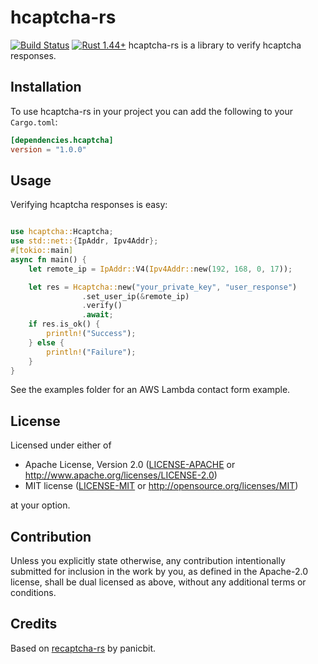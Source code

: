 # hcaptcha-rs

[![Build Status](https://travis-ci.org/jerusdp/recaptcha-rs.svg?branch=main)](https://travis-ci.org/jerusdp/hcaptcha-rs)
[![Rust 1.44+](https://img.shields.io/badge/rust-1.44+-orange.svg)](https://www.rust-lang.org)
hcaptcha-rs is a library to verify hcaptcha responses.

## Installation

To use hcaptcha-rs in your project you can add the following to your `Cargo.toml`:

```toml
[dependencies.hcaptcha]
version = "1.0.0"
```

## Usage

Verifying hcaptcha responses is easy:

```rust

use hcaptcha::Hcaptcha;
use std::net::{IpAddr, Ipv4Addr};
#[tokio::main]
async fn main() {
    let remote_ip = IpAddr::V4(Ipv4Addr::new(192, 168, 0, 17));

    let res = Hcaptcha::new("your_private_key", "user_response")
                .set_user_ip(&remote_ip)
                .verify()
                .await;
    if res.is_ok() {
        println!("Success");
    } else {
        println!("Failure");
    }
}

```

See the examples folder for an AWS Lambda contact form example.

## License

Licensed under either of

* Apache License, Version 2.0
  ([LICENSE-APACHE](LICENSE-APACHE) or <http://www.apache.org/licenses/LICENSE-2.0>)
* MIT license
  ([LICENSE-MIT](LICENSE-MIT) or <http://opensource.org/licenses/MIT>)

at your option.

## Contribution

Unless you explicitly state otherwise, any contribution intentionally submitted
for inclusion in the work by you, as defined in the Apache-2.0 license, shall be
dual licensed as above, without any additional terms or conditions.

## Credits

Based on [recaptcha-rs](https://github.com/panicbit/recaptcha-rs) by panicbit.
